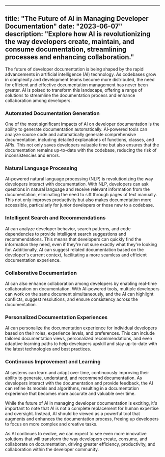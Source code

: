 
  
  ---
title: "The Future of AI in Managing Developer Documentation"
date: "2023-06-07"
description: "Explore how AI is revolutionizing the way developers create, maintain, and consume documentation, streamlining processes and enhancing collaboration."
---

The future of developer documentation is being shaped by the rapid advancements in artificial intelligence (AI) technology. As codebases grow in complexity and development teams become more distributed, the need for efficient and effective documentation management has never been greater. AI is poised to transform this landscape, offering a range of solutions to streamline the documentation process and enhance collaboration among developers.

### Automated Documentation Generation

One of the most significant impacts of AI on developer documentation is the ability to generate documentation automatically. AI-powered tools can analyze source code and automatically generate comprehensive documentation, including detailed explanations of functions, classes, and APIs. This not only saves developers valuable time but also ensures that the documentation remains up-to-date with the codebase, reducing the risk of inconsistencies and errors.

### Natural Language Processing

AI-powered natural language processing (NLP) is revolutionizing the way developers interact with documentation. With NLP, developers can ask questions in natural language and receive relevant information from the documentation, eliminating the need to sift through pages of text manually. This not only improves productivity but also makes documentation more accessible, particularly for junior developers or those new to a codebase.

### Intelligent Search and Recommendations

AI can analyze developer behavior, search patterns, and code dependencies to provide intelligent search suggestions and recommendations. This means that developers can quickly find the information they need, even if they're not sure exactly what they're looking for. Additionally, AI can suggest related documentation based on the developer's current context, facilitating a more seamless and efficient documentation experience.

### Collaborative Documentation

AI can also enhance collaboration among developers by enabling real-time collaboration on documentation. With AI-powered tools, multiple developers can work on the same document simultaneously, and the AI can highlight conflicts, suggest resolutions, and ensure consistency across the documentation.

### Personalized Documentation Experiences

AI can personalize the documentation experience for individual developers based on their roles, experience levels, and preferences. This can include tailored documentation views, personalized recommendations, and even adaptive learning paths to help developers upskill and stay up-to-date with the latest technologies and best practices.

### Continuous Improvement and Learning

AI systems can learn and adapt over time, continuously improving their ability to generate, understand, and recommend documentation. As developers interact with the documentation and provide feedback, the AI can refine its models and algorithms, resulting in a documentation experience that becomes more accurate and valuable over time.

While the future of AI in managing developer documentation is exciting, it's important to note that AI is not a complete replacement for human expertise and oversight. Instead, AI should be viewed as a powerful tool that augments and enhances the documentation process, freeing up developers to focus on more complex and creative tasks.

As AI continues to evolve, we can expect to see even more innovative solutions that will transform the way developers create, consume, and collaborate on documentation, driving greater efficiency, productivity, and collaboration within the developer community.
  
  